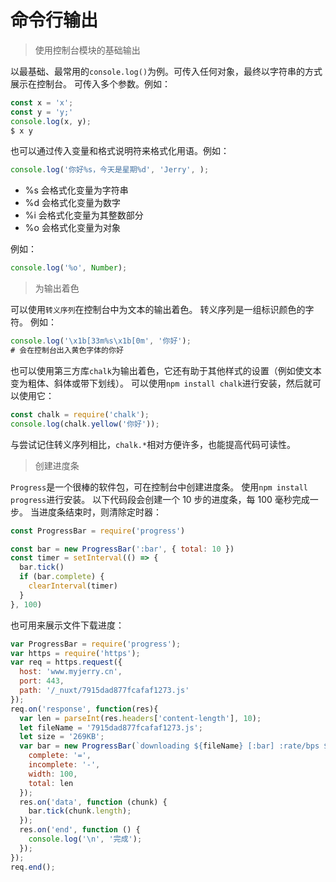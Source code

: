 # 命令行输出

> 使用控制台模块的基础输出

以最基础、最常用的`console.log()`为例。可传入任何对象，最终以字符串的方式展示在控制台。
可传入多个参数。例如：

```javascript
const x = 'x';
const y = 'y;'
console.log(x, y);
$ x y
```
也可以通过传入变量和格式说明符来格式化用语。例如：

```javascript
console.log('你好%s，今天是星期%d', 'Jerry', );
```

* %s 会格式化变量为字符串
* %d 会格式化变量为数字
* %i 会格式化变量为其整数部分
* %o 会格式化变量为对象

例如：

```javascript
console.log('%o', Number);
```

> 为输出着色

可以使用`转义序列`在控制台中为文本的输出着色。 转义序列是一组标识颜色的字符。
例如：

```javascript
console.log('\x1b[33m%s\x1b[0m', '你好');
# 会在控制台出入黄色字体的你好
```

也可以使用第三方库`chalk`为输出着色，它还有助于其他样式的设置（例如使文本变为粗体、斜体或带下划线）。
可以使用`npm install chalk`进行安装，然后就可以使用它：

```javascript
const chalk = require('chalk');
console.log(chalk.yellow('你好'));
```

与尝试记住转义序列相比，`chalk.*`相对方便许多，也能提高代码可读性。

> 创建进度条

`Progress`是一个很棒的软件包，可在控制台中创建进度条。 使用`npm install progress`进行安装。
以下代码段会创建一个 10 步的进度条，每 100 毫秒完成一步。 当进度条结束时，则清除定时器：

```javascript
const ProgressBar = require('progress')

const bar = new ProgressBar(':bar', { total: 10 })
const timer = setInterval(() => {
  bar.tick()
  if (bar.complete) {
    clearInterval(timer)
  }
}, 100)
```

也可用来展示文件下载进度：

```javascript
var ProgressBar = require('progress');
var https = require('https');
var req = https.request({
  host: 'www.myjerry.cn',
  port: 443,
  path: '/_nuxt/7915dad877fcafaf1273.js'
});
req.on('response', function(res){
  var len = parseInt(res.headers['content-length'], 10);
  let fileName = '7915dad877fcafaf1273.js';
  let size = '269KB';
  var bar = new ProgressBar(`downloading ${fileName} [:bar] :rate/bps ${size} :percent :etas`, {
    complete: '=',
    incomplete: '-',
    width: 100,
    total: len
  });
  res.on('data', function (chunk) {
    bar.tick(chunk.length);
  });
  res.on('end', function () {
    console.log('\n', '完成');
  });
});
req.end();
```